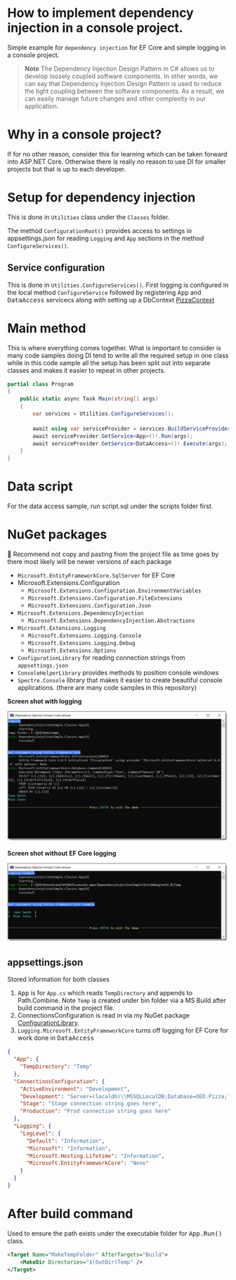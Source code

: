 ﻿# How to implement dependency injection in a console project.

Simple example for `dependency injection` for EF Core and simple logging in a console project. 

> **Note**
>The Dependency Injection Design Pattern in C# allows us to develop loosely coupled software components. In other words, we can say that Dependency Injection Design Pattern is used to reduce the tight coupling between the software components. As a result, we can easily manage future changes and other complexity in our application.



# Why in a console project?

If for no other reason, consider this for learning which can be taken forward into ASP.NET Core. Otherwise there is really no reason to use DI for smaller projects but that is up to each developer.

# Setup for dependency injection

This is done in `Utilities` class under the `Classes` folder.

The method `ConfigurationRoot()` provides access to settings in appsettings.json for reading `Logging` and `App` sections in the method `ConfigureServices()`.

## Service configuration

This is done in `Utilities.ConfigureServices()`. First logging is configured in the local method `ConfigureService` followed by registering  <kbd>App</kbd> and  <kbd>DataAccess</kbd> servicecs along with setting up a DbContext [PizzaContext](https://github.com/karenpayneoregon/console-apps/blob/master/DependencyInjectionSimple/Data/PizzaContext.cs)


# Main method

This is where everything comes together. What is important to consider is many code samples doing DI tend to write all the required setup in one class while in this code sample all the setup has been split out into separate classes and makes it easier to repeat in other projects.

```csharp
partial class Program
{
    public static async Task Main(string[] args)
    {
        var services = Utilities.ConfigureServices();

        await using var serviceProvider = services.BuildServiceProvider();
        await serviceProvider.GetService<App>()!.Run(args);
        await serviceProvider.GetService<DataAccess>()!.Execute(args);
    }
}
```


# Data script

For the data access sample, run script.sql under the scripts folder first.

# NuGet packages

:beginner: Recommend not copy and pasting from the project file as time goes by there most likely will be newer versions of each package

- `Microsoft.EntityFrameworkCore.SqlServer` for EF Core
- Microsoft.Extensions.Configuration
    - `Microsoft.Extensions.Configuration.EnvironmentVariables`
    - `Microsoft.Extensions.Configuration.FileExtensions`
    - `Microsoft.Extensions.Configuration.Json`
- `Microsoft.Extensions.DependencyInjection`
    - `Microsoft.Extensions.DependencyInjection.Abstractions`
- `Microsoft.Extensions.Logging`
    - `Microsoft.Extensions.Logging.Console`
    - `Microsoft.Extensions.Logging.Debug`
    - `Microsoft.Extensions.Options`
- `ConfigurationLibrary` for reading connection strings from `appsettings.json`
- `ConsoleHelperLibrary` provides methods to position console windows
- `Spectre.Console`  library that makes it easier to create beautiful console applications. (there are many code samples in this repository)

**Screen shot with logging**

![Screen](assets/screen.png)

**Screen shot without EF Core logging**

![Screen No Ef Log](assets/screen_no_ef_log.png)

## appsettings.json

Stored information for both classes

1.  <kbd>App</kbd> is for `App.cs` which reads `TempDirectory` and appends to Path.Combine. Note `Temp` is created under bin folder via a MS Build after build command in the project file.
1. ConnectionsConfiguration is read in via my NuGet package [ConfigurationLibrary](https://www.nuget.org/packages/ConfigurationLibrary/).
1. `Logging.Microsoft.EntityFrameworkCore` turns off logging for EF Core for work done in <kbd>DataAccess</kbd>

```json
{
  "App": {
    "TempDirectory": "Temp"
  },
  "ConnectionsConfiguration": {
    "ActiveEnvironment": "Development",
    "Development": "Server=(localdb)\\MSSQLLocalDB;Database=OED.Pizza;Trusted_Connection=True",
    "Stage": "Stage connection string goes here",
    "Production": "Prod connection string goes here"
  },
  "Logging": {
    "LogLevel": {
      "Default": "Information",
      "Microsoft": "Information",
      "Microsoft.Hosting.Lifetime": "Information",
      "Microsoft.EntityFrameworkCore": "None"
    }
  }
}
```

# After build command

Used to ensure the path exists under the executable folder for <kbd>App.Run()</kbd> class.

```xml
<Target Name="MakeTempFolder" AfterTargets="Build">
	<MakeDir Directories="$(OutDir)Temp" />
</Target>
```